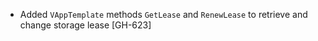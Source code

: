 * Added `VAppTemplate` methods `GetLease` and `RenewLease` to retrieve and change storage lease  [GH-623] 
